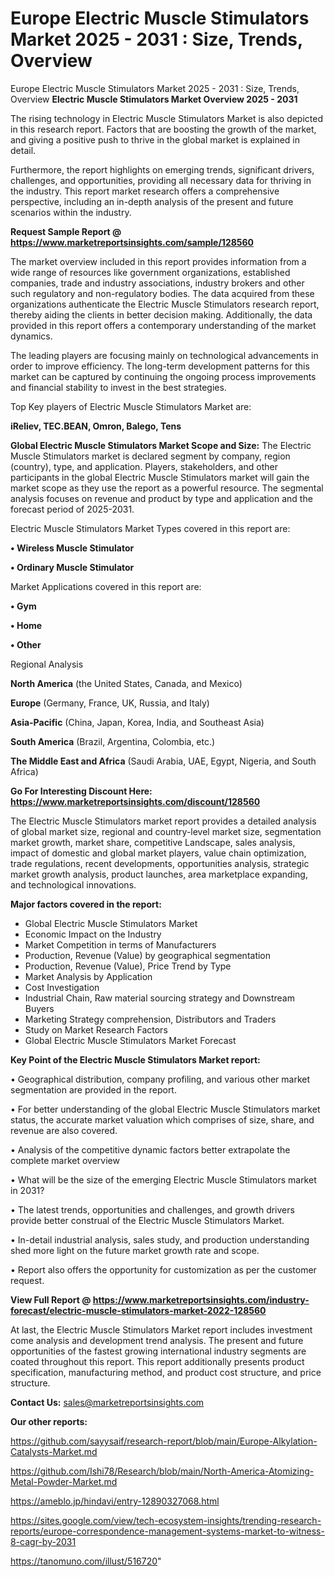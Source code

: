 # Europe Electric Muscle Stimulators Market 2025 - 2031 : Size, Trends, Overview
 Europe Electric Muscle Stimulators Market 2025 - 2031 : Size, Trends, Overview
<Strong> Electric Muscle Stimulators Market Overview 2025 - 2031</strong>

The rising technology in Electric Muscle Stimulators Market is also depicted in this research report. Factors that are boosting the growth of the market, and giving a positive push to thrive in the global market is explained in detail.

Furthermore, the report highlights on emerging trends, significant drivers, challenges, and opportunities, providing all necessary data for thriving in the industry. This report market research offers a comprehensive perspective, including an in-depth analysis of the present and future scenarios within the industry.

<strong>Request Sample Report @ <a href=https://www.marketreportsinsights.com/sample/128560>https://www.marketreportsinsights.com/sample/128560</a></strong>

The market overview included in this report provides information from a wide range of resources like government organizations, established companies, trade and industry associations, industry brokers and other such regulatory and non-regulatory bodies. The data acquired from these organizations authenticate the Electric Muscle Stimulators research report, thereby aiding the clients in better decision making. Additionally, the data provided in this report offers a contemporary understanding of the market dynamics.

The leading players are focusing mainly on technological advancements in order to improve efficiency. The long-term development patterns for this market can be captured by continuing the ongoing process improvements and financial stability to invest in the best strategies.

Top Key players of Electric Muscle Stimulators Market are:

<strong>iReliev, TEC.BEAN, Omron, Balego, Tens</strong>

<strong><b>Global Electric Muscle Stimulators Market Scope and Size:</b></strong>
The Electric Muscle Stimulators market is declared segment by company, region (country), type, and application. Players, stakeholders, and other participants in the global Electric Muscle Stimulators market will gain the market scope as they use the report as a powerful resource. The segmental analysis focuses on revenue and product by type and application and the forecast period of 2025-2031.

Electric Muscle Stimulators Market Types covered in this report are:

<strong>• Wireless Muscle Stimulator

• Ordinary Muscle Stimulator</strong>

Market Applications covered in this report are:

<strong>• Gym

• Home

• Other</strong> 

Regional Analysis

<strong>North America</strong> (the United States, Canada, and Mexico)

<strong>Europe</strong> (Germany, France, UK, Russia, and Italy)

<strong>Asia-Pacific</strong> (China, Japan, Korea, India, and Southeast Asia)

<strong>South America</strong> (Brazil, Argentina, Colombia, etc.)

<strong>The Middle East and Africa</strong> (Saudi Arabia, UAE, Egypt, Nigeria, and South Africa)

<strong>Go For Interesting Discount Here: <a href=https://www.marketreportsinsights.com/discount/128560>https://www.marketreportsinsights.com/discount/128560</a></strong>

The Electric Muscle Stimulators market report provides a detailed analysis of global market size, regional and country-level market size, segmentation market growth, market share, competitive Landscape, sales analysis, impact of domestic and global market players, value chain optimization, trade regulations, recent developments, opportunities analysis, strategic market growth analysis, product launches, area marketplace expanding, and technological innovations.

<strong><b>Major factors covered in the report:</b></strong>
<ul>
  <li>Global Electric Muscle Stimulators Market </li>
  <li>Economic Impact on the Industry</li>
  <li>Market Competition in terms of Manufacturers</li>
  <li>Production, Revenue (Value) by geographical segmentation</li>
  <li>Production, Revenue (Value), Price Trend by Type</li>
  <li>Market Analysis by Application</li>
  <li>Cost Investigation</li>
  <li>Industrial Chain, Raw material sourcing strategy and Downstream Buyers</li>
  <li>Marketing Strategy comprehension, Distributors and Traders</li>
  <li>Study on Market Research Factors</li>
  <li>Global Electric Muscle Stimulators Market Forecast</li>
</ul>

<strong><b>Key Point of the Electric Muscle Stimulators Market report:</b></strong>

• Geographical distribution, company profiling, and various other market segmentation are provided in the report.

• For better understanding of the global Electric Muscle Stimulators market status, the accurate market valuation which comprises of size, share, and revenue are also covered.

• Analysis of the competitive dynamic factors better extrapolate the complete market overview

• What will be the size of the emerging Electric Muscle Stimulators market in 2031?

• The latest trends, opportunities and challenges, and growth drivers provide better construal of the Electric Muscle Stimulators Market.

• In-detail industrial analysis, sales study, and production understanding shed more light on the future market growth rate and scope.

• Report also offers the opportunity for customization as per the customer request.

<strong><b>View Full Report @ <a href=https://www.marketreportsinsights.com/industry-forecast/electric-muscle-stimulators-market-2022-128560>https://www.marketreportsinsights.com/industry-forecast/electric-muscle-stimulators-market-2022-128560</a></b></strong>


At last, the Electric Muscle Stimulators Market report includes investment come analysis and development trend analysis. The present and future opportunities of the fastest growing international industry segments are coated throughout this report. This report additionally presents product specification, manufacturing method, and product cost structure, and price structure.

<strong>Contact Us:</strong>
sales@marketreportsinsights.com

<strong>Our other reports:</strong>

<a href=https://github.com/sayysaif/research-report/blob/main/Europe-Alkylation-Catalysts-Market.md>https://github.com/sayysaif/research-report/blob/main/Europe-Alkylation-Catalysts-Market.md</a>

<a href=https://github.com/Ishi78/Research/blob/main/North-America-Atomizing-Metal-Powder-Market.md>https://github.com/Ishi78/Research/blob/main/North-America-Atomizing-Metal-Powder-Market.md</a>

<a href=https://ameblo.jp/hindavi/entry-12890327068.html>https://ameblo.jp/hindavi/entry-12890327068.html</a>

<a href=https://sites.google.com/view/tech-ecosystem-insights/trending-research-reports/europe-correspondence-management-systems-market-to-witness-8-cagr-by-2031>https://sites.google.com/view/tech-ecosystem-insights/trending-research-reports/europe-correspondence-management-systems-market-to-witness-8-cagr-by-2031</a>

<a href=https://tanomuno.com/illust/516720>https://tanomuno.com/illust/516720</a>"
